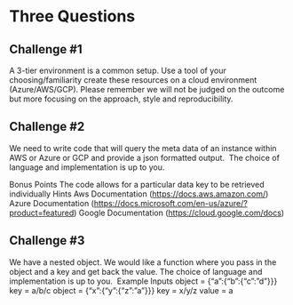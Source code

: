 # Three Questions 

## Challenge #1

A 3-tier environment is a common setup. Use a tool of your choosing/familiarity create these resources on a cloud environment (Azure/AWS/GCP). Please remember we will not be judged on the outcome but more focusing on the approach, style and reproducibility.
 
## Challenge #2

We need to write code that will query the meta data of an instance within AWS or Azure or GCP and provide a json formatted output.  The choice of language and implementation is up to you.

Bonus Points
The code allows for a particular data key to be retrieved individually
Hints
Aws Documentation (https://docs.aws.amazon.com/)
Azure Documentation (https://docs.microsoft.com/en-us/azure/?product=featured)
Google Documentation (https://cloud.google.com/docs)
 
## Challenge #3

We have a nested object. We would like a function where you pass in the object and a key and get back the value. 
The choice of language and implementation is up to you. 
Example Inputs
object = {“a”:{“b”:{“c”:”d”}}}
key = a/b/c
object = {“x”:{“y”:{“z”:”a”}}}
key = x/y/z
value = a 

